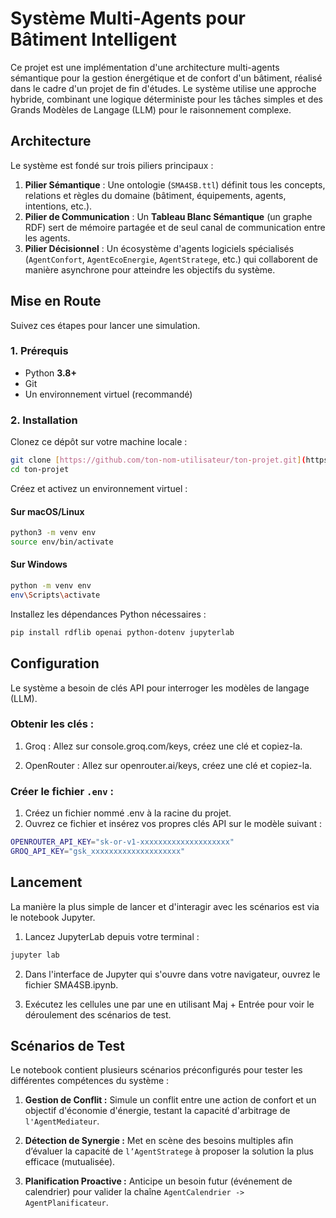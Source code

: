 # Système Multi-Agents pour Bâtiment Intelligent

Ce projet est une implémentation d'une architecture multi-agents sémantique pour la gestion énergétique et de confort d'un bâtiment, réalisé dans le cadre d'un projet de fin d'études. Le système utilise une approche hybride, combinant une logique déterministe pour les tâches simples et des Grands Modèles de Langage (LLM) pour le raisonnement complexe.

## Architecture

Le système est fondé sur trois piliers principaux :
1.  **Pilier Sémantique** : Une ontologie (`SMA4SB.ttl`) définit tous les concepts, relations et règles du domaine (bâtiment, équipements, agents, intentions, etc.).
2.  **Pilier de Communication** : Un **Tableau Blanc Sémantique** (un graphe RDF) sert de mémoire partagée et de seul canal de communication entre les agents.
3.  **Pilier Décisionnel** : Un écosystème d'agents logiciels spécialisés (`AgentConfort`, `AgentEcoEnergie`, `AgentStratege`, etc.) qui collaborent de manière asynchrone pour atteindre les objectifs du système.

## Mise en Route

Suivez ces étapes pour lancer une simulation.

### 1. Prérequis

* Python **3.8+**
* Git 
* Un environnement virtuel (recommandé)

### 2. Installation

Clonez ce dépôt sur votre machine locale :
```bash
git clone [https://github.com/ton-nom-utilisateur/ton-projet.git](https://github.com/ton-nom-utilisateur/ton-projet.git)
cd ton-projet
```
Créez et activez un environnement virtuel :
#### Sur macOS/Linux
```bash
python3 -m venv env
source env/bin/activate
```
#### Sur Windows
```bash
python -m venv env
env\Scripts\activate
```
Installez les dépendances Python nécessaires :
```bash
pip install rdflib openai python-dotenv jupyterlab
```
## Configuration
Le système a besoin de clés API pour interroger les modèles de langage (LLM).

### Obtenir les clés :

   1. Groq : Allez sur console.groq.com/keys, créez une clé et copiez-la.

   2. OpenRouter : Allez sur openrouter.ai/keys, créez une clé et copiez-la.
### Créer le fichier `.env` :

1. Créez un fichier nommé .env à la racine du projet.
2. Ouvrez ce fichier et insérez vos propres clés API sur le modèle suivant :
```bash
OPENROUTER_API_KEY="sk-or-v1-xxxxxxxxxxxxxxxxxxxx"
GROQ_API_KEY="gsk_xxxxxxxxxxxxxxxxxxxx"
```
## Lancement
La manière la plus simple de lancer et d'interagir avec les scénarios est via le notebook Jupyter.

1. Lancez JupyterLab depuis votre terminal :
```bash
jupyter lab
```
2. Dans l'interface de Jupyter qui s'ouvre dans votre navigateur, ouvrez le fichier SMA4SB.ipynb.

3. Exécutez les cellules une par une en utilisant Maj + Entrée pour voir le déroulement des scénarios de test.

## Scénarios de Test
Le notebook contient plusieurs scénarios préconfigurés pour tester les différentes compétences du système :

1.  **Gestion de Conflit :**  Simule un conflit entre une action de confort et un objectif d'économie d'énergie, testant la capacité d'arbitrage de `l'AgentMediateur`.

2.  **Détection de Synergie :** Met en scène des besoins multiples afin d’évaluer la capacité de `l’AgentStratege` à proposer la solution la plus efficace (mutualisée).

3.  **Planification Proactive :** Anticipe un besoin futur (événement de calendrier) pour valider la chaîne `AgentCalendrier -> AgentPlanificateur`.